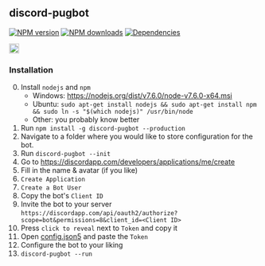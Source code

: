 ## discord-pugbot

<a href="https://www.npmjs.com/package/discord-pugbot"><img src="https://img.shields.io/npm/v/discord-pugbot.svg?maxAge=3600" alt="NPM version" /></a>
<a href="https://www.npmjs.com/package/discord-pugbot"><img src="https://img.shields.io/npm/dt/discord-pugbot.svg?maxAge=3600" alt="NPM downloads" /></a>
<a href="https://david-dm.org/hydrabolt/discord-pugbot"><img src="https://david-dm.org/awpteamoose/pugbot.svg?maxAge=3600" alt="Dependencies" /></a>

<a href="https://patreon.com/awpteamoose"><img src="https://s3.amazonaws.com/patreon_public_assets/toolbox/patreon.png" height="20" alt="Support me on Patreon!" /></a>

### Installation
0. Install `nodejs` and `npm`
	* Windows: https://nodejs.org/dist/v7.6.0/node-v7.6.0-x64.msi
	* Ubuntu: `sudo apt-get install nodejs && sudo apt-get install npm && sudo ln -s "$(which nodejs)" /usr/bin/node`
	* Other: you probably know better
1. Run `npm install -g discord-pugbot --production`
2. Navigate to a folder where you would like to store configuration for the bot.
3. Run `discord-pugbot --init`
4. Go to https://discordapp.com/developers/applications/me/create
5. Fill in the name & avatar (if you like)
6. `Create Application`
7. `Create a Bot User`
8. Copy the bot's `Client ID`
9. Invite the bot to your server `https://discordapp.com/api/oauth2/authorize?scope=bot&permissions=8&client_id=<Client ID>`
10. Press `click to reveal` next to `Token` and copy it
11. Open [config.json5](https://github.com/Awpteamoose/discord-pugbot/blob/master/config.json5) and paste the `Token`
12. Configure the bot to your liking
13. `discord-pugbot --run`
